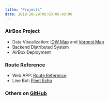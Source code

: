 ```yaml
---
title: "Projects"
date: 2018-10-29T00:00:00-00:00
---
```


### AirBox Project
 - Data Visualization: [IDW Map](https://pm25.lass-net.org/GIS/IDW) and [Voronoi Map](https://pm25.lass-net.org/GIS/voronoi)
 - Backend Distributed System
 - AirBox Deployment

### Route Reference
 - Web APP: [Route Reference](https://route.robodock.net/)
 - Line Bot: [Fleet Echo](https://line.me/R/ti/p/nocrvlaXsY)

### Others on [GitHub](https://github.com/huanglipang/)